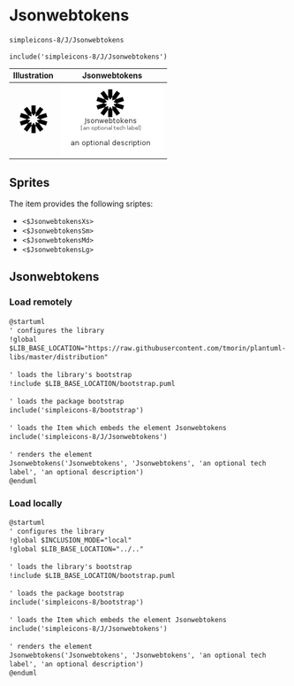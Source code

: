 # Jsonwebtokens


```text
simpleicons-8/J/Jsonwebtokens
```

```text
include('simpleicons-8/J/Jsonwebtokens')
```



| Illustration | Jsonwebtokens |
| :---: | :---: |
| ![illustration for Illustration](../../simpleicons-8/J/Jsonwebtokens.png) | ![illustration for Jsonwebtokens](../../simpleicons-8/J/Jsonwebtokens.Local.png) |



## Sprites
The item provides the following sriptes:

- `<$JsonwebtokensXs>`
- `<$JsonwebtokensSm>`
- `<$JsonwebtokensMd>`
- `<$JsonwebtokensLg>`





## Jsonwebtokens

### Load remotely
```plantuml
@startuml
' configures the library
!global $LIB_BASE_LOCATION="https://raw.githubusercontent.com/tmorin/plantuml-libs/master/distribution"

' loads the library's bootstrap
!include $LIB_BASE_LOCATION/bootstrap.puml

' loads the package bootstrap
include('simpleicons-8/bootstrap')

' loads the Item which embeds the element Jsonwebtokens
include('simpleicons-8/J/Jsonwebtokens')

' renders the element
Jsonwebtokens('Jsonwebtokens', 'Jsonwebtokens', 'an optional tech label', 'an optional description')
@enduml
```

### Load locally
```plantuml
@startuml
' configures the library
!global $INCLUSION_MODE="local"
!global $LIB_BASE_LOCATION="../.."

' loads the library's bootstrap
!include $LIB_BASE_LOCATION/bootstrap.puml

' loads the package bootstrap
include('simpleicons-8/bootstrap')

' loads the Item which embeds the element Jsonwebtokens
include('simpleicons-8/J/Jsonwebtokens')

' renders the element
Jsonwebtokens('Jsonwebtokens', 'Jsonwebtokens', 'an optional tech label', 'an optional description')
@enduml
```

